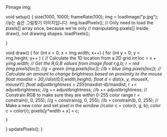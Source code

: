 PImage img;

void setup() {
  size(1000, 1000);
  frameRate(100);
  img = loadImage("p.jpg");
  //p는 숨은 그림찾기 이미지입니다.
  img.loadPixels();
  // Only need to load the pixels[] array once, because we're only
  // manipulating pixels[] inside draw(), not drawing shapes.
  loadPixels();
  
}

void draw() {
  for (int x = 0; x < img.width; x++) {
    for (int y = 0; y < img.height; y++ ) {
      // Calculate the 1D location from a 2D grid
      int loc = x + y*img.width;
      // Get the R,G,B values from image
      float r,g,b;
      r = red (img.pixels[loc]);
      //g = green (img.pixels[loc]);
      //b = blue (img.pixels[loc]);
      // Calculate an amount to change brightness based on proximity to the mouse
      float maxdist = 30;//dist(0,0,width,height);
      float d = dist(x, y, mouseX, mouseY);
      float adjustbrightness = 255*(maxdist-d)/maxdist;
      r += adjustbrightness;
      //g += adjustbrightness;
      //b += adjustbrightness;
      // Constrain RGB to make sure they are within 0-255 color range
      r = constrain(r, 0, 255);
      //g = constrain(g, 0, 255);
      //b = constrain(b, 0, 255);
      // Make a new color and set pixel in the window
      //color c = color(r, g, b);
      color c = color(r);
      pixels[y*width + x] = c;
      
    }
  }
  updatePixels();
}

